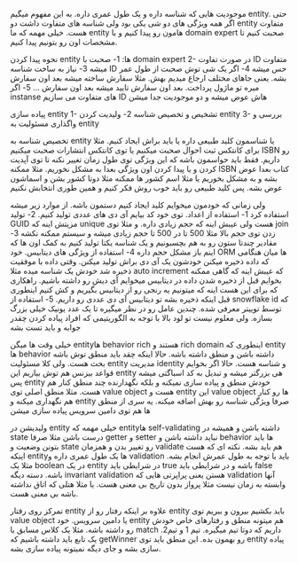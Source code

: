موجودیت هایی که شناسه داره و یک طول عمری داره. به این مفهوم میگیم entity. حتی اگر همه ویژگی های دو شی یکی بود ولی شناسه های متفاوت داشت دو entity متفاوت هست.  خیلی مهمه که ما entity هامون رو پیدا کنیم و با domain expert صحبت کنیم تا مشخصات اون رو بتونیم پیدا کنیم. 

نحوه پیدا کردن entity ها:
1- صحبت با domain expert 
2- در صورت تفاوت ID متفاوت میشه
3- نیاز به ساخت شناسه ID حس میشه
4- اگر یک شی توش صحبت از طول عمر بشه. یعنی جاهای مختلف ارجاع میدیم بهش. مثلا سفارش ساخته میشه بعد اون سفارش میره تو ماژول پرداخت. بعد اون سفارش تایید میشه بعد اون سفارش ...
5- اگر instanse های متفاوت می سازیم ID هاش عوض میشه و دو موجودیت جدا میشن


پیاده سازی entity
1- تشخیص و تخصیص شناسه
2- ولیدیت کردن  entity
3- بررسی و واگذاری مسئولیت به  entity

تخصیص شناسه به  entity
یا شناسمون کلید طبیعی داره یا باید براش ایجاد کنیم. مثلا برای کانتکس ثبت احوال صحبت میکنیم یا توی کانتکس انتشارات صحبت میکنیم ISBN رو داریم. 
فقط باید حواسمون باشه که این ویژگی توی طول زمان تغییر نکنه تا توی آپدیت کردن و یا پیدا کردن اون ویژگی بعدا به مشکل نخوریم. مثلا ممکنه ISBN کتاب بعدا عوض بشه و به مشکل بخوریم یا مثلا اسم کشور ها ممکنه مثلا دوتا کشور بشن و اسماشون عوض بشه. پس کلید طبیعی رو باید خوب روش فکر کنیم و همین طوری انتخابش نکنیم

ولی زمانی که خودمون میخوایم کلید ایجاد کنیم دستمون باشه. از موارد زیر میشه استفاده کرد
1- استفاده از اعداد. توی خود کد بیایم آی دی های عددی تولید کنیم. 
2- تولید GUID مزیتش اینه که unique هست ولی عیبش اینه که حجم زیادی داره. و مثلا توی join زدن توی حجم بالا مثلا 500 تا در 500 تا حجم زیادی میشه و سیستم ممکنه نکشه
3- مقادیر چندتا ستون رو به هم بچسبونیم و یک شناسه یکتا تولید کنیم به کمک اون ها که اینم باز مشکل حجم داره
4- استفاده از ویژگی های دیتابیس. خود ORM ها میان هنگامی که داده ذخیره میکنن خودشون یک آی دی براش تولید میکنن. وقتی داده با موفقیت ذخیره شد خودش یک شناسه میده مثلا auto increment که عیبش اینه که گاهی ممکنه بخوایم قبل از ذخیره شدن داده در دیتابیس میخوایم آی دیش رو داشته باشیم. راهکاری که برای این هست اینه که میتونیم یه رنجی رو از دیتابیس بگیریم  و کش کنیم اینطوری قبل اینکه ذخیره بشه تو دیتابیس آی دی عددی رو داریم. 
5- استفاده از snowflake id که توسط توییتر معرفی شده. چندین عامل رو در نظر میگیره تا یک عدد یونیک خیلی بزرگ بسازه. ولی معلوم نیست تو لود بالا با توجه به الگوریتیمی که افراد پیاده کردن چقدر جوابه و باید تست بشه



خیلی وقت ها میگن entityها behavior rich هستند و rich domain اینطوری که entity ها behavior داشته باشن و منطق داشته باشه. 
حالا اینکه چقد باید منطق توش باشه بحث هست. 
ولی کلا مسئولیت entity مدیریت identity و شناسه هست. 
حالا اگر بخوایم قواعد بیزنس هم توش بیاریم این entity هی بزرگتر میشه و تبدیل به کد اسباگتی میشه
پس entity خودش منطق و پیاده سازی نمیکنه و بلکه نگهدارنده چند منطق کنار هم هست. مثلا منطق اصلی توی value object هست و entity این value object ها رو کنار هم نگهداری میکنه و entity صرفا ویژگی شناسه رو بهش اضافه میکنه. 
یه سری از منطق ها هم توی دامین سرویس پیاده سازی میشن



ولیدیشن در entity
خیلی مهمه که entityها self-validating داشته باشن و همیشه در state درست باشن مثلا صرفا getter  و setter نباید داشته باشن و behavior ها باید بتونن وضعیت و state رو تغییر بدن و همزمان validate هم باید بشه. نکته ای که هست اینکه entityها یک طول عمری داره و validation باید با توجه به طول عمرش انجام بشه. مثلا یک boolean در یک entity در شرایطی باید true باشه و در شرایطی باید false باشه. 
دسته دیگه invariant validation هستن یعنی پراپرتی هایی که validation آنها وابسته به زمان نیست مثلا پرواز بدون تاریخ بی معنی هست. یا مثلا هتلی که اتاق نداشته باشه بی معنی هست. 



تمرکز روی رفتار entity
علاوه بر اینکه رفتار رو از entity باید بکشیم بیرون و ببریم توی value object یا دامین سرویس. خود entity هم میتونه منطق و رفتارهای خاص خودش رو داشته باشه. مثلا یک کلاس مسابق یا match داریم که دوتا تیم میگیره. تیم 1 و تیم2. یک تابع باید داشته باشیم که getWinner رو بهمون بده. این منطق باید توی entity پیاده سازی بشه و جای دیگه نمیتونه پیاده سازی بشه. 